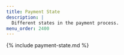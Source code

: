 ```yaml
---
title: Payment State
description: |
  Different states in the payment process.
menu_order: 2400
---
```


{% include payment-state.md %}
